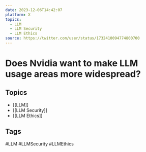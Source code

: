 ```yaml
---
date: 2023-12-06T14:42:07
platform: X
topics:
  - LLM
  - LLM Security
  - LLM Ethics
source: https://twitter.com/user/status/1732410094774800700
---
```

# Does Nvidia want to make LLM usage areas more widespread?

## Topics
- [[LLM]]
- [[LLM Security]]
- [[LLM Ethics]]

## Tags
#LLM #LLMSecurity #LLMEthics